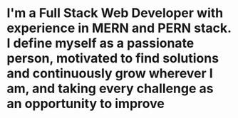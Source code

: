 # I'm a Full Stack Web Developer with experience in MERN and PERN stack. I define myself as a passionate person, motivated to find solutions and continuously grow wherever I am, and taking every challenge as an opportunity to improve

